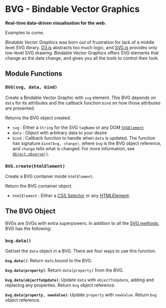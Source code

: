 # BVG - Bindable Vector Graphics
**Real-time data-driven visualisation for the web.**

Examples to come.

*Bindable Vector Graphics* was born out of frustration for lack of a
middle level SVG library. [D3.js](http://d3js.org/) abstracts too much
logic, and [SVG.js](http://svgjs.com/) provides only low-level SVG drawing.
Bindable Vector Graphics offers SVG elements that change as the data change,
and gives you all the tools to control their look.
  

## Module Functions 

### `BVG(svg, data, bind)`
Create a Bindable Vector Graphic with `svg` element. This BVG depends on
`data` for its attributes and the callback function `bind` on how those
attributes are presented.

Returns the BVG object created.

 - `svg`   : Either a `String` for the SVG `tagName` or any DOM [`SVGElement`](https://developer.mozilla.org/en-US/docs/Web/SVG/Element)
 - `data`  : Object with arbitrary data to your desire
 - `bind`  : Callback function to handle when `data` is updated. The
             function has signature `bind(bvg, change)`, where `bvg` is
             the BVG object reference, and `change` tells what is changed.
             For more information, see [`Object.observe()`](https://developer.mozilla.org/en-US/docs/Web/JavaScript/Reference/Global_Objects/Object/observe#Parameters).
    

### `BVG.create(htmlElement)`
Create a BVG container inside `htmlElement`.

Return the BVG container object.

 - `htmlElement`  : Either a [CSS Selector](https://developer.mozilla.org/en-US/docs/Web/Guide/CSS/Getting_Started/Selectors)
                    or any [HTMLElement](https://developer.mozilla.org/en-US/docs/Web/API/HTMLElement).
    

## The BVG Object
BVGs are SVGs with extra superpowers. In addition to all the [SVG methods](https://developer.mozilla.org/en-US/docs/Web/API/Document_Object_Model#SVG_interfaces),
BVG has the following:
    

### `bvg.data()`
Get/set the `data` object in a BVG. There are four ways to use this
function.

**`bvg.data()`**: Return `data` bound to the BVG.

**`bvg.data(property)`**: Return `data[property]` from the BVG.

**`bvg.data(objectToUpdate)`**: Update `data` with `objectToUpdate`,
adding and replacing any properties. Return `bvg` object reference.

**`bvg.data(property, newValue)`**: Update `property` with `newValue`.
Return `bvg` object reference.
      

